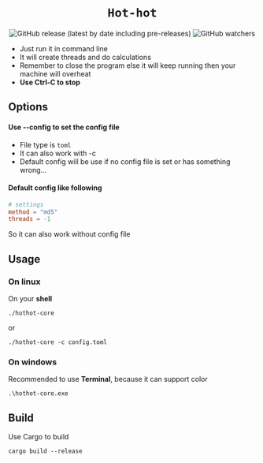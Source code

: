 # <center>`Hot-hot`</center>

<center>

![GitHub release (latest by date including pre-releases)](https://img.shields.io/github/v/release/umoho/hothot-core?include_prereleases&style=plastic)
![GitHub watchers](https://img.shields.io/github/watchers/umoho/hothot-core?style=plastic)

</center>

* Just run it in command line
* It will create threads and do calculations
* Remember to close the program else it will keep running then your machine will overheat
* **Use Ctrl-C to stop**

## Options
#### Use --config to set the config file
* File type is `toml`
* It can also work with -c
* Default config will be use if no config file is set or has something wrong...

#### Default config like following
```toml
# settings
method = "md5"
threads = -1
```
So it can also work without config file

## Usage
### On linux
On your **shell**
```
./hothot-core
```
or
```
./hothot-core -c config.toml
```

### On windows
Recommended to use **Terminal**, because it can support color
```
.\hothot-core.exe
```
## Build
Use Cargo to build
```
cargo build --release
```

